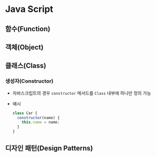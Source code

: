 # Java Script

## 함수(Function)

## 객체(Object)

## 클래스(Class)

<!-- 상속과 합성 차이 -->

### 생성자(Constructor)

- 자바스크립트의 경우 `constructor` 메서드를 `Class` 내부에 하나만 정의 가능

- 예시

  ```js
  class Car {
    constructor(name) {
      this.name = name;
    }
  }
  ```

## 디자인 패턴(Design Patterns)

<!--

자주 쓰는 곳?
1. 자격증, CS지식
2. 프레임워크에 사용되는 패턴
3. 코드 리팩토링

-->

